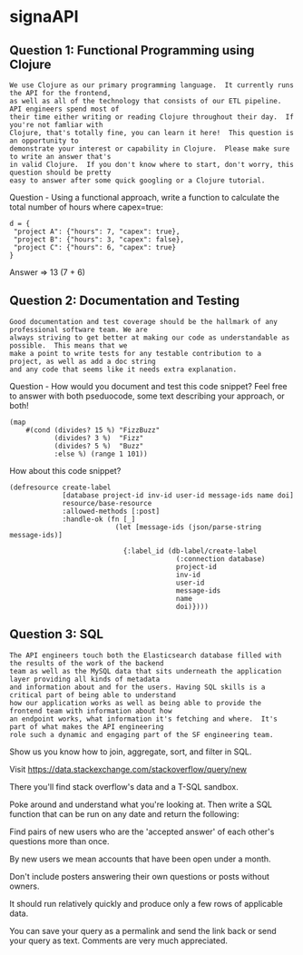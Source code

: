 # signaAPI

## Question 1: Functional Programming using Clojure
```
We use Clojure as our primary programming language.  It currently runs the API for the frontend, 
as well as all of the technology that consists of our ETL pipeline.  API engineers spend most of 
their time either writing or reading Clojure throughout their day.  If you're not famliar with 
Clojure, that's totally fine, you can learn it here!  This question is an opportunity to 
demonstrate your interest or capability in Clojure.  Please make sure to write an answer that's 
in valid Clojure.  If you don't know where to start, don't worry, this question should be pretty 
easy to answer after some quick googling or a Clojure tutorial.
```

Question - Using a functional approach, write a function to calculate the total number of hours where capex=true:

```
d = {
 "project A": {"hours": 7, "capex": true},
 "project B": {"hours": 3, "capex": false},
 "project C": {"hours": 6, "capex": true}
}
```
Answer => 13 (7 + 6)

## Question 2: Documentation and Testing
```
Good documentation and test coverage should be the hallmark of any professional software team. We are 
always striving to get better at making our code as understandable as possible.  This means that we 
make a point to write tests for any testable contribution to a project, as well as add a doc string 
and any code that seems like it needs extra explanation.
```

Question - How would you document and test this code snippet?  Feel free to answer with both pseduocode, some text describing your approach, or both!

```
(map
    #(cond (divides? 15 %) "FizzBuzz"
           (divides? 3 %)  "Fizz"
           (divides? 5 %)  "Buzz"
           :else %) (range 1 101))
```

How about this code snippet?

```
(defresource create-label
             [database project-id inv-id user-id message-ids name doi]
             resource/base-resource
             :allowed-methods [:post]
             :handle-ok (fn [_]
                          (let [message-ids (json/parse-string message-ids)]

                            {:label_id (db-label/create-label
                                         (:connection database)
                                         project-id
                                         inv-id
                                         user-id
                                         message-ids
                                         name
                                         doi)})))

```


## Question 3: SQL

```
The API engineers touch both the Elasticsearch database filled with the results of the work of the backend 
team as well as the MySQL data that sits underneath the application layer providing all kinds of metadata 
and information about and for the users. Having SQL skills is a critical part of being able to understand 
how our application works as well as being able to provide the frontend team with information about how 
an endpoint works, what information it's fetching and where.  It's part of what makes the API engineering 
role such a dynamic and engaging part of the SF engineering team.
```


Show us you know how to join, aggregate, sort, and filter in SQL.

Visit https://data.stackexchange.com/stackoverflow/query/new

There you'll find stack overflow's data and a T-SQL sandbox. 

Poke around and understand what you're looking at. Then write a SQL function that can be run on any date and return the following:



Find pairs of new users who are the 'accepted answer' of each other's questions more than once.

By new users we mean accounts that have been open under a month.

Don't include posters answering their own questions or posts without owners. 

It should run relatively quickly and produce only a few rows of applicable data.

You can save your query as a permalink and send the link back or send your query as text. Comments are very much appreciated.